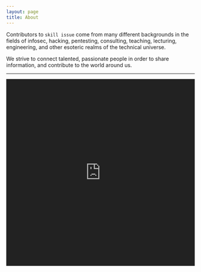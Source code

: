 ```yaml
---
layout: page
title: About
---
```


Contributors to `skill issue` come from many different backgrounds in the fields of infosec, hacking, pentesting, consulting, teaching, lecturing, engineering, and other esoteric realms of the technical universe.

We strive to connect talented, passionate people in order to share information, and contribute to the world around us.

<hr>

<iframe style="filter: invert(1);" src="https://discord.com/widget?id=888239085389500496&theme=dark" width="100%" height="500" allowtransparency="true" frameborder="0" sandbox="allow-popups allow-popups-to-escape-sandbox allow-same-origin allow-scripts"></iframe>